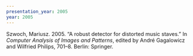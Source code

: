 ```yaml
---
presentation_year: 2005
year: 2005
---
```


Szwoch, Mariusz. 2005. “A robust detector for distorted music staves.” In <i>Computer Analysis of Images and Patterns</i>, edited by André Gagalowicz and Wilfried Philips, 701–8. Berlin: Springer.